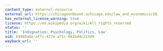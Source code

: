 ```yaml
---
content_type: external-resource
external_url: https://chicagounbound.uchicago.edu/law_and_economics/263/
has_external_license_warning: true
license: https://en.wikipedia.org/wiki/All_rights_reserved
status: ''
title: 'Indignation: Psychology, Politics, Law'
uid: b448ba8e-affc-417e-a71c-661bd4c22349
wayback_url: ''
---
```

